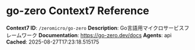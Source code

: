 # go-zero Context7 Reference

**Context7 ID**: `/zeromicro/go-zero`
**Description**: Go言語用マイクロサービスフレームワーク
**Documentation**: https://go-zero.dev/docs
**Agents**: api
**Cached**: 2025-08-27T17:23:18.515175

